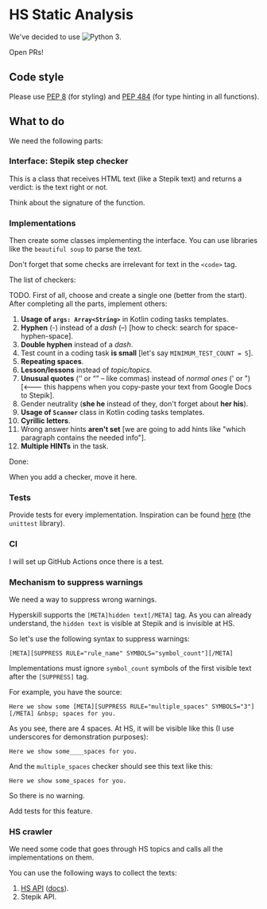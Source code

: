 # HS Static Analysis
We've decided to use ![Python 3](https://img.shields.io/badge/python-3-blue.svg).

Open PRs!

## Code style
Please use [PEP 8](https://www.python.org/dev/peps/pep-0008/) (for styling) and [PEP 484](https://www.python.org/dev/peps/pep-0484/) (for type hinting in all functions).

## What to do
We need the following parts:

### Interface: Stepik step checker
This is a class that receives HTML text (like a Stepik text) and returns a verdict: is the text right or not.

Think about the signature of the function.

### Implementations
Then create some classes implementing the interface. You can use libraries like the  `beautiful soup` to parse the text.

Don't forget that some checks are irrelevant for text in the `<code>` tag.

The list of checkers:

TODO. First of all, choose and create a single one (better from the start). After completing all the parts, implement others:
1. **Usage of `args: Array<String>`** in Kotlin coding tasks templates.
1. **Hyphen** (-) instead of a *dash* (–) [how to check: search for space-hyphen-space].
1. **Double hyphen** instead of a *dash*.
1. Test count in a coding task **is small** [let's say `MINIMUM_TEST_COUNT = 5`].
1. **Repeating spaces**.
1. **Lesson/lessons** instead of *topic/topics*.
1. **Unusual quotes** (‘’ or “” – like commas) instead of *normal ones* (' or ") [<--- this happens when you copy-paste your text from Google Docs to Stepik].
1. Gender neutrality (**she he** instead of they, don't forget about **her his**).
1. **Usage of `Scanner`** class in Kotlin coding tasks templates.
1. **Cyrillic letters**.
1. Wrong answer hints **aren't set** [we are going to add hints like "which paragraph contains the needed info"].
1. **Multiple HINTs** in the task.

Done:

When you add a checker, move it here.

### Tests
Provide tests for every implementation. Inspiration can be found [here](https://github.com/SerVB/compression-server/blob/b66cdea12232ebeac58010b30235289cb1bfd1e8/tests.py) (the `unittest` library).

### CI
I will set up GitHub Actions once there is a test.

### Mechanism to suppress warnings
We need a way to suppress wrong warnings.

Hyperskill supports the `[META]hidden text[/META]` tag. As you can already understand, the `hidden text` is visible at Stepik and is invisible at HS.

So let's use the following syntax to suppress warnings:
```
[META][SUPPRESS RULE="rule_name" SYMBOLS="symbol_count"][/META]
```

Implementations must ignore `symbol_count` symbols of the first visible text after the `[SUPPRESS]` tag.

For example, you have the source:

`Here we show some [META][SUPPRESS RULE="multiple_spaces" SYMBOLS="3"][/META] &nbsp; spaces for you.`

As you see, there are 4 spaces. At HS, it will be visible like this (I use underscores for demonstration purposes):

`Here we show some____spaces for you.`

And the `multiple_spaces` checker should see this text like this:

`Here we show some_spaces for you.`

So there is no warning.

Add tests for this feature.

### HS crawler
We need some code that goes through HS topics and calls all the implementations on them.

You can use the following ways to collect the texts:
1. [HS API](https://hyperskill.org/api/steps?format=api) ([docs](https://hyperskill.org/api/docs/)).
1. Stepik API.
